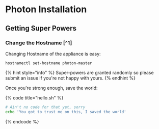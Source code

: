 # Photon Installation

## Getting Super Powers

### Change the Hostname [^1]

Changing Hostname of the appliance is easy:

```
hostnamectl set-hostname photon-master
```

{% hint style="info" %}
 Super-powers are granted randomly so please submit an issue if you're not happy with yours.
{% endhint %}

Once you're strong enough, save the world:

{% code title="hello.sh" %}
```bash
# Ain't no code for that yet, sorry
echo 'You got to trust me on this, I saved the world'
```
{% endcode %}



[^2]: https://pingforinfo.com/change-hostname-of-vcloud-director-appliance/
